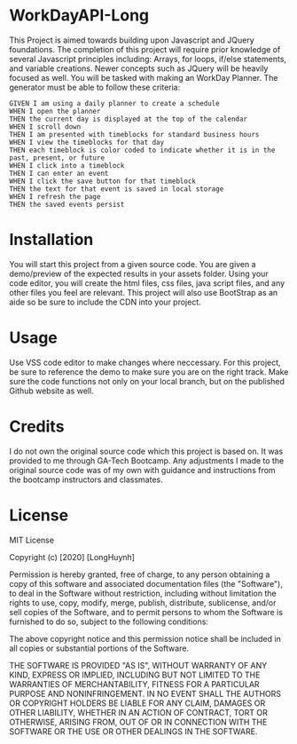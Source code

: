 # WorkDayAPI-Long





This Project is aimed towards building upon Javascript and JQuery foundations. The completion of this project will require prior knowledge of several Javascript principles including: Arrays, for loops, if/else statements, and variable creations. Newer concepts such as JQuery will be heavily focused as well. You will be tasked with making an WorkDay Planner. The generator must be able to follow these criteria:

```
GIVEN I am using a daily planner to create a schedule
WHEN I open the planner
THEN the current day is displayed at the top of the calendar
WHEN I scroll down
THEN I am presented with timeblocks for standard business hours
WHEN I view the timeblocks for that day
THEN each timeblock is color coded to indicate whether it is in the past, present, or future
WHEN I click into a timeblock
THEN I can enter an event
WHEN I click the save button for that timeblock
THEN the text for that event is saved in local storage
WHEN I refresh the page
THEN the saved events persist
```

# Installation

You will start this project from a given source code. You are given a demo/preview of the expected results in your assets folder. Using your code editor, you will create the html files, css files, java script files, and any other files you feel are relevant. This project will also use BootStrap as an aide so be sure to include the CDN into your project.

# Usage

Use VSS code editor to make changes where neccessary. For this project, be sure to reference the demo to make sure you are on the right track. Make sure the code functions not only on your local branch, but on the published Github website as well.

# Credits

I do not own the original source code which this project is based on. It was provided to me through GA-Tech Bootcamp. Any adjustments I made to the original source code was of my own with guidance and instructions from the bootcamp instructors and classmates.

# License

MIT License

Copyright (c) [2020] [LongHuynh]

Permission is hereby granted, free of charge, to any person obtaining a copy
of this software and associated documentation files (the "Software"), to deal
in the Software without restriction, including without limitation the rights
to use, copy, modify, merge, publish, distribute, sublicense, and/or sell
copies of the Software, and to permit persons to whom the Software is
furnished to do so, subject to the following conditions:

The above copyright notice and this permission notice shall be included in all
copies or substantial portions of the Software.

THE SOFTWARE IS PROVIDED "AS IS", WITHOUT WARRANTY OF ANY KIND, EXPRESS OR
IMPLIED, INCLUDING BUT NOT LIMITED TO THE WARRANTIES OF MERCHANTABILITY,
FITNESS FOR A PARTICULAR PURPOSE AND NONINFRINGEMENT. IN NO EVENT SHALL THE
AUTHORS OR COPYRIGHT HOLDERS BE LIABLE FOR ANY CLAIM, DAMAGES OR OTHER
LIABILITY, WHETHER IN AN ACTION OF CONTRACT, TORT OR OTHERWISE, ARISING FROM,
OUT OF OR IN CONNECTION WITH THE SOFTWARE OR THE USE OR OTHER DEALINGS IN THE
SOFTWARE.